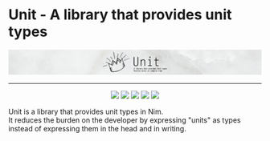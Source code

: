 # Unit - A library that provides unit types  

![](./logo.jpg)

---

<div style="text-align: center;">
  <img src="https://badgen.net/github/release/momeemt/Unit" />
  <img src="https://badgen.net/github/stars/momeemt/Unit" />
  <img src="https://badgen.net/github/license/momeemt/Unit" />
  <img src="https://github.com/momeemt/Unit/workflows/build/badge.svg" />
  <img src="https://github.com/momeemt/Unit/workflows/docs/badge.svg" />
</div>

Unit is a library that provides unit types in Nim.  
It reduces the burden on the developer by expressing "units" as types instead of expressing them in the head and in writing.

